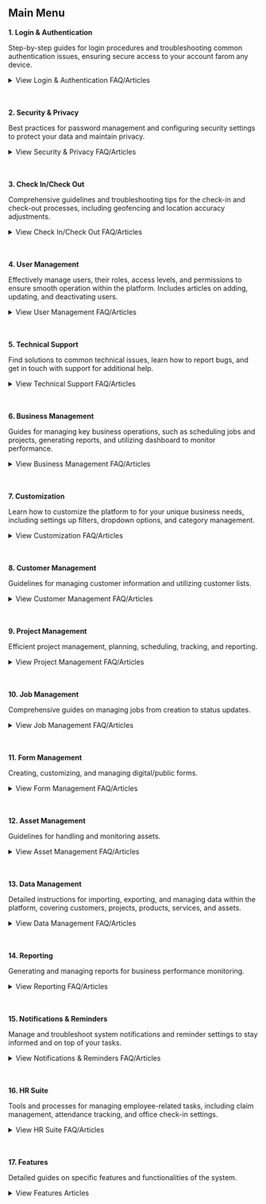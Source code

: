 ## Main Menu

**1. Login & Authentication**<br>

   Step-by-step guides for login procedures and troubleshooting common authentication issues, ensuring secure access to your account farom any device.<br>
   
   <details>
   <summary>View Login & Authentication FAQ/Articles</summary>
   <br>
   - <a href="Login.html">How to Login Into Sales Connection Using Mobile and Desktop?</a><br>
   - <a href="New_User_Login.html">How to Assist My New User to Login?</a><br>
   - <a href="IMEI.html">I Can't Login to My Other Phone. Why?</a><br>
   - <a href="Turn_Off_IMEI.html">How to enable or disable IMEI Login Check? (Device Changing Detection)</a><br>
   - <a href="Not_Receiving_OTP.html">My Staff Did Not Receive Their OTP. What Should I Do?</a><br>
   - <a href="Enable_Disable_Version_Access_Permission.html">How to Enable/Disable Version Access Permission? (For Staff)</a><br>
   </details>
   <br><br>

**2. Security & Privacy**<br>

   Best practices for password management and configuring security settings to protect your data and maintain privacy.<br>
   
   <details>
   <summary>View Security & Privacy FAQ/Articles</summary>
   <br>
   - <a href="Forgot_Password.html">I forgot my password. How can I recover or reset it?</a><br>
   - <a href="Change_Account_Password.html">How to Change Account Password?</a><br>
   </details>
   <br><br>

**3. Check In/Check Out**<br>

   Comprehensive guidelines and troubleshooting tips for the check-in and check-out processes, including geofencing and location accuracy adjustments.<br>
   
   <details>
   <summary>View Check In/Check Out FAQ/Articles</summary>
   <br>
   - <a href="Assist_Check_Out.html">I Forgot to Check Out, How?</a><br>
   - <a href="Enable_Assist_Check_Out.html">How to Enable Assist Check Out?</a><br>
   - <a href="Check_In_Address.html">I am at the location, but the system says I am too far from the location.</a><br>
   - <a href="Adjust_Geofencing_Radius.html">How to Adjust Geofencing Radius?</a><br>
   </details>
   <br><br>
   
**4. User Management**<br>

   Effectively manage users, their roles, access levels, and permissions to ensure smooth operation within the platform. Includes articles on adding, updating, and deactivating users.<br>
   
   <details>
   <summary>View User Management FAQ/Articles</summary>
   <br>
   - <a href="Add_New_User.html">How to Add New User?</a><br>
   - <a href="Copy_Account.html">How to Copy Account for New User?</a><br>
   - <a href="Add_New_User_Category.html">How to Add New User Category?</a><br>
   - <a href="Delete,_Deactivate_or_Change_User.html">How Do I Delete/Deactivate a Resigned User or Change to a New User?</a><br>
   - <a href="Configure_Public_Form_Access_in_UAC.html">How to Configure Public Form Access in UAC (Done by Admin)?</a><br>
   - <a href="Admin_Reset_App_Access.html">How does an Admin Reset App Access for a User?</a><br>
   </details>
   <br><br>

**5. Technical Support**<br>

   Find solutions to common technical issues, learn how to report bugs, and get in touch with support for additional help.<br>
   
   <details>
   <summary>View Technical Support FAQ/Articles</summary>
   <br>
   - <a href="Updates_Not_Received_by_Team_Members.html">My updates are not received by my admin and other team members. Why?</a><br>
   - <a href="Check_Pending_Update.html">How to Check Pending Update?</a><br>
   - <a href="Check_Pending_Data.html">How to Check Pending Data?</a><br>
   - <a href="Can't_Load_Schedule_Page.html">I can't load the schedule page. Why?</a><br>
   - <a href="Different_Number_Jobs_For_Same_Customer.html">Why is the Console Tab showing a different number of jobs for the same customer?</a><br>
   </details>
   <br><br>

**6. Business Management**<br>

   Guides for managing key business operations, such as scheduling jobs and projects, generating reports, and utilizing dashboard to monitor performance.<br>
   
   <details>
   <summary>View Business Management FAQ/Articles</summary>
   <br>
   - <a href="Data_Level_Structure.html">Data Level Structure</a><br>
   - <a href="User_Types_Default_Access.html">User Type Default Access</a><br>
   - <a href="Comment_With_Photo.html">How to comment with photo / attachment?</a><br>
   - <a href="View_Business_Travelling.html">Where can I view my team's travelling for the month?</a><br>
   - <a href="Access_Submitted_Public_Form.html">How to Access Submitted Public Form?</a><br>
   - <a href="Add_New_Product&Service_List.html">How to Add New Product/Services?</a><br>
   - <a href="Product_Services_List.html">Product/Services List</a><br>
   - <a href="Can't_Access_Digital_Form.html">I can't access Digital Form. Please help.</a><br>
   - <a href="To_Do_List.html">To-do List Setup</a><br>
   - <a href="UAC_Policy_Management.html">UAC Policy Management</a><br>
   - <a href="Company_Profile_Settings.html">Company Profile Settings</a><br>
   - <a href="Wizard_Page.html">Wizard Page</a><br>
   - <a href="Comment_Category_Segmentation.html">Comment Category Segmentation</a><br>
   - <a href="Edit_Remote_Signature_Email_Template.html">How to Edit Remote Signature Email Template?</a><br>
   - <a href="How_to_Get_Remote_Signature_From_Customer.html">How to Request for Remote Signature From Customer?</a><br>
   - <a href="Request_Signature_Company_Stamp.html">How to Sign and Upload Company Stamp into Digital Form?</a><br>
   </details>
   <br><br>

**7. Customization**<br>

   Learn how to customize the platform to for your unique business needs, including settings up filters, dropdown options, and category management.<br>
   
   <details>
   <summary>View Customization FAQ/Articles</summary>
   <br>
   - <a href="Job_Filter_by_Date_Range.html">How to Filter Job by Date Range?</a><br>
   - <a href="Default_Favourite_Filter.html">How to Set Customized Favourite Filter as Default - Desktop</a><br>
   - <a href="Default_Favourite_Filter_App.html">How to Set Customized Favourite Filter as Default - App</a><br>
   - <a href="How_to_Set_Up_the_Column_View_in_the_Report_Page.html">How to Set Up the Column View in the Report Page?</a><br>
   - <a href="Job_Update_Report_Filter.html">How to Use Update Report Filter?</a><br>
   - <a href="Add_Dropdown_Options_in_Digital_Form.html">How to Add Dropdown Options in Digital Form?</a><br>
   - <a href="Edit_Checklist_Dropdown_Options.html">How to Edit Checklist Dropdown Options?</a><br>
   - <a href="How_to_Use_Dropdown_Field_in_Job_Project_Customer.html">How to Use Dropdown Field in Job/Project/Customer?</a><br>
   - <a href="Add_New_Category_in_Customer_Project_Job.html">How do I Add New Category in Customer/Project/Job?</a><br>
   - <a href="Add_New_Category_in_Digital_Form.html">How do I Add New Category in Digital Form?</a><br>
   - <a href="Add_New_Status_in_Customer_Project_Job.html">How do I Add New Status in Customer/Project/Job?</a><br>
   - <a href="Add_New_Status_in_Digital_Form.html">How do I Add New Status in Digital Form?</a><br>
   </details>
   <br><br>

**8. Customer Management**<br>

   Guidelines for managing customer information and utilizing customer lists.<br>
   
   <details>
   <summary>View Customer Management FAQ/Articles</summary>
   <br>
   - <a href="Add_New_Customer.html">How to Add New Customer?</a><br>
   - <a href="Customer_List.html">Customer List</a><br>
   </details>
   <br><br>

**9. Project Management**<br>

   Efficient project management, planning, scheduling, tracking, and reporting.<br>
   
   <details>
   <summary>View Project Management FAQ/Articles</summary>
   <br>
   - <a href="Add_New_Project.html">How to Add New Project?</a><br>
   - <a href="Project_Schedule_Page.html">Project Schedule Page</a><br>
   </details>
   <br><br>

**10. Job Management**<br>

   Comprehensive guides on managing jobs from creation to status updates.<br>
   
   <details>
   <summary>View Job Management FAQ/Articles</summary>
   <br>
   - <a href="Add_New_Job.html">How to Add New Job?</a><br>
   - <a href="Job_Schedule_Page.html">Job Schedule Page</a><br>
   - <a href="Job_Dashboard.html">Job Dashboard</a><br>
   - <a href="Setup_Job_Template.html">How to Setup Job Template Page?</a><br>
   </details>
   <br><br>

**11. Form Management**<br>

   Creating, customizing, and managing digital/public forms.<br>
   
   <details>
   <summary>View Form Management FAQ/Articles</summary>
   <br>
   - <a href="Create_Digital_Form.html">How to Create Digital Form?</a><br>
   - <a href="Creation_of_Public_Form.html">How to Generate and Share QR Code for Public Form?</a><br>
   - <a href="Setup_Public_Form_Template_Page.html">How to Setup Public Form Template Page?</a><br>
   - <a href="Access_Submitted_Public_Form.html">How to Access Submitted Public Form?</a><br>
   - <a href="Digital_Form_Template_Settings.html">Digital Form Template Settings</a><br>
   - <a href="Create_PDF.html">How to Set Up Digital Form PDF Template?</a><br>
   </details>
   <br><br>

**12. Asset Management**<br>

   Guidelines for handling and monitoring assets.<br>
   
   <details>
   <summary>View Asset Management FAQ/Articles</summary>
   <br>
   - <a href="How_to_Add_New_Asset.html">How to Add New Asset?</a><br>
   - <a href="Asset_Dashboard.html">Asset Dashboard</a><br>
   </details>
   <br><br>

**13. Data Management**<br>

   Detailed instructions for importing, exporting, and managing data within the platform, covering customers, projects, products, services, and assets.<br>
   
   <details>
   <summary>View Data Management FAQ/Articles</summary>
   <br>
   - <a href="Import_Customer.html">How to Import New Customer(s)?</a><br>
   - <a href="Import_Project.html">How to Import New Project(s)?</a><br>
   - <a href="Import_Product_Services.html">How to Import New Product/Services(s)?</a><br>
   - <a href="Import_Asset.html">How do I Import New Asset(s)?</a><br>
   - <a href="Import_UOM.html">How to Import New UOM(s)?</a><br>
   - <a href="Import_User.html">How do I Import New User(s)?</a><br>
   - <a href="Import_Contact.html">How to Import New Contact(s)?</a><br>
   - <a href="Company_Bulk_Update.html">How to do Customer/Project/Product/Services/UOM Bulk Update?</a><br>
   - <a href="Asset_Bulk_Update.html">How to do Asset Bulk Update?</a><br>
   </details>
   <br><br>

**14. Reporting**<br>

   Generating and managing reports for business performance monitoring.<br>
   
   <details>
   <summary>View Reporting FAQ/Articles</summary>
   <br>
   - <a href="Report_Page.html">Report Page</a><br>
   - <a href="Update_Report_Page.html">Update Report Page</a><br>
   - <a href="Export_Report.html">How to Pull Out Job/Project/Form Report?</a><br>
   </details>
   <br><br>

**15. Notifications & Reminders**<br>

   Manage and troubleshoot system notifications and reminder settings to stay informed and on top of your tasks.<br>
   
   <details>
   <summary>View Notifications & Reminders FAQ/Articles</summary>
   <br>
   - <a href="Edit_Reminder_Template.html">How to Edit Reminder Template?</a><br>
   - <a href="Create_Reminder_Template.html">How to Create New Reminder Template?</a><br>
   - <a href="Disable_Notification.html">I Get Spammed By a Lot of Notifications. How Do I Disable It?</a><br>
   - <a href="I_am_Not_Getting_Any_Notification_From_System_Why.html">I am Not Getting Any Notification From System. Why?</a><br>
   </details>
   <br><br>
   
**16. HR Suite**<br>

   Tools and processes for managing employee-related tasks, including claim management, attendance tracking, and office check-in settings.<br>
   
   <details>
   <summary>View HR Suite FAQ/Articles</summary>
   <br>
   - <a href="Claim_Management.html">Claim Management</a><br>
   - <a href="Overtime_Management.html">Overtime Management</a><br>
   - <a href="Attendance_List.html">Attendance List</a><br>
   - <a href="Office_Check_In_Settings.html">Office Check-In Settings</a><br>
   </details>
   <br><br>

**17. Features**<br>

   Detailed guides on specific features and functionalities of the system.<br>
   
   <details>
   <summary>View Features Articles</summary>
   <br>
   - <a href="Data_Level_Structure.html">Data Level Structure</a><br>
   - <a href="User_Types_Default_Access.html">User Type Default Access</a><br>
   <br>
   <h2>General</h2>
   - <a href="Add_New_Project.html">How to Add New Project?</a><br>
   - <a href="Create_Digital_Form.html">How to Create Digital Form?</a><br>
   - <a href="Creation_of_Public_Form.html">How to Generate and Share QR Code for Public Form?</a><br>
   <br>
   <h2>Business Management</h2>
   <b>Schedule</b><br>
   - <a href="Add_New_Job.html">How to Add New Job?</a><br>
   - <a href="Job_Schedule_Page.html">Job Schedule Page</a><br>
   - <a href="Project_Schedule_Page.html">Project Schedule Page</a><br>
   <br>
   <b>Dashboard</b><br>
   - <a href="Asset_Dashboard.html">Asset Dashboard</a><br>
   - <a href="Job_Dashboard.html">Job Dashboard</a><br>
   <br>
   <b>Customer List</b><br>
   - <a href="Add_New_Customer.html">How to Add New Customer?</a><br>
   - <a href="Customer_List.html">Customer List</a><br>
   <br>
   <b>Asset List</b><br>
   - <a href="How_to_Add_New_Asset.html">How to Add New Asset?</a><br>
   <br>
   <b>Product/Services List</b><br>
   - <a href="Product_Services_List.html">Product/Services List</a><br>
   <br>
   <h2>Business Reports</h2>
   - <a href="Report_Page.html">Report Page</a><br>
   - <a href="Update_Report_Page.html">Update Report Page</a><br>
   - <a href="Access_Submitted_Public_Form.html">How to Access Submitted Public Form?</a><br>
   <br>
   <h2>HR Suite</h2>
   - <a href="Claim_Management.html">Claim Management</a><br>
   - <a href="Add_Overtime_Claim.html">How to Add Overtime Claim?</a><br>
   - <a href="Overtime_Management.html">Overtime Management</a><br>
   - <a href="Attendance_List.html">Attendance List</a><br>
   - <a href="Office_Check_In_Settings.html">Office Check-In Settings</a><br>
   - <a href="Add_Claim.html">How to Add Claim?</a><br>
   <br>
   <h2>Company Settings</h2>
   <br>
   <b>Job Settings</b><br>
   - <a href="To_Do_List.html">To-do List Setup</a><br>
   <br>
   <h2>Template Settings</h2>
   <br>
   <b>Job</b><br>
   - <a href="Setup_Job_Template.html">How to Setup Job Template Page?</a><br>
   <br>
   <b>Digital Form</b><br>
   - <a href="Digital_Form_Template_Settings.html">Digital Form Template Settings</a><br>
   - <a href="Create_PDF.html">How to Set Up Digital Form PDF Template?</a><br>
   <br>
   <b>Public Form</b><br>
   - <a href="Setup_Public_Form_Template_Page.html">How to Setup Public Form Template Page?</a><br>
   <br>
   <h2>User Management</h2>
   - <a href="UAC_Policy_Management.html">UAC Policy Management</a><br>
   - <a href="Company_Profile_Settings.html">Company Profile Settings</a><br>
   - <a href="Notification_Settings_by_User_Account.html">Notification Settings by User Account</a><br>
   <br>
   <h2>Wizard</h2>
   - <a href="Wizard_Page.html">Wizard Page</a><br>
   </details>
   <br><br>
   
<!-- [Link Text](https://salesconnection.github.io/Sales-Connection-Support/Main_Menu.html) -->
